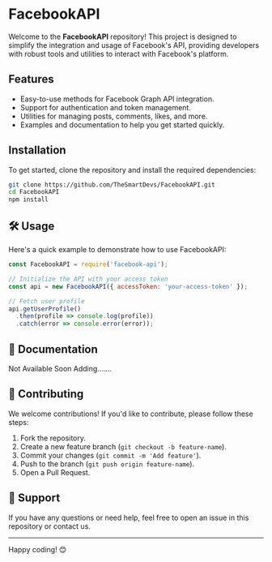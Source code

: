 # FacebookAPI

Welcome to the **FacebookAPI** repository! This project is designed to simplify the integration and usage of Facebook's API, providing developers with robust tools and utilities to interact with Facebook's platform.

## Features

- Easy-to-use methods for Facebook Graph API integration.
- Support for authentication and token management.
- Utilities for managing posts, comments, likes, and more.
- Examples and documentation to help you get started quickly.

## Installation

To get started, clone the repository and install the required dependencies:

```bash
git clone https://github.com/TheSmartDevs/FacebookAPI.git
cd FacebookAPI
npm install
```

## 🛠️ Usage

Here's a quick example to demonstrate how to use FacebookAPI:

```javascript
const FacebookAPI = require('facebook-api');

// Initialize the API with your access token
const api = new FacebookAPI({ accessToken: 'your-access-token' });

// Fetch user profile
api.getUserProfile()
  .then(profile => console.log(profile))
  .catch(error => console.error(error));
```

## 📝 Documentation

Not Available Soon Adding.......

## 🤝 Contributing

We welcome contributions! If you'd like to contribute, please follow these steps:

1. Fork the repository.
2. Create a new feature branch (`git checkout -b feature-name`).
3. Commit your changes (`git commit -m 'Add feature'`).
4. Push to the branch (`git push origin feature-name`).
5. Open a Pull Request.


## 💬 Support

If you have any questions or need help, feel free to open an issue in this repository or contact us.

---

Happy coding! 😊
